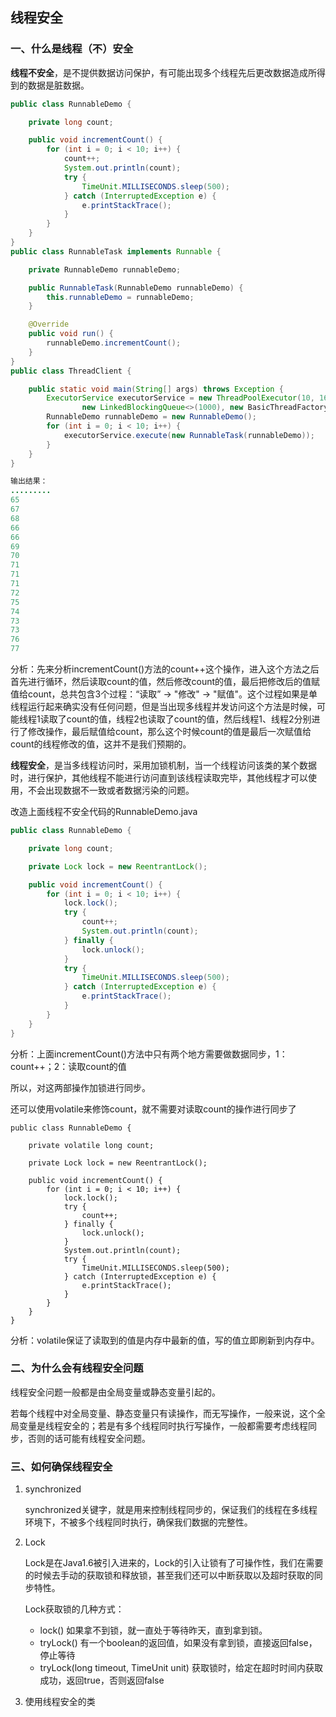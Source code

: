 ## 线程安全

### 一、什么是线程（不）安全

**线程不安全**，是不提供数据访问保护，有可能出现多个线程先后更改数据造成所得到的数据是脏数据。

```java
public class RunnableDemo {

    private long count;

    public void incrementCount() {
        for (int i = 0; i < 10; i++) {
            count++;
            System.out.println(count);
            try {
                TimeUnit.MILLISECONDS.sleep(500);
            } catch (InterruptedException e) {
                e.printStackTrace();
            }
        }
    }
}
public class RunnableTask implements Runnable {

    private RunnableDemo runnableDemo;

    public RunnableTask(RunnableDemo runnableDemo) {
        this.runnableDemo = runnableDemo;
    }

    @Override
    public void run() {
        runnableDemo.incrementCount();
    }
}
public class ThreadClient {

    public static void main(String[] args) throws Exception {
        ExecutorService executorService = new ThreadPoolExecutor(10, 16, 20, TimeUnit.SECONDS,
                new LinkedBlockingQueue<>(1000), new BasicThreadFactory.Builder().namingPattern("example-%d").daemon(false).build());
        RunnableDemo runnableDemo = new RunnableDemo();
        for (int i = 0; i < 10; i++) {
            executorService.execute(new RunnableTask(runnableDemo));
        }
    }
}

输出结果：
.........
65
67
68
66
66
69
70
71
71
71
72
75
74
73
73
76
77
```

分析：先来分析incrementCount()方法的count++这个操作，进入这个方法之后首先进行循环，然后读取count的值，然后修改count的值，最后把修改后的值赋值给count，总共包含3个过程：“读取” -> "修改" -> "赋值"。这个过程如果是单线程运行起来确实没有任何问题，但是当出现多线程并发访问这个方法是时候，可能线程1读取了count的值，线程2也读取了count的值，然后线程1、线程2分别进行了修改操作，最后赋值给count，那么这个时候count的值是最后一次赋值给count的线程修改的值，这并不是我们预期的。

**线程安全**，是当多线程访问时，采用加锁机制，当一个线程访问该类的某个数据时，进行保护，其他线程不能进行访问直到该线程读取完毕，其他线程才可以使用，不会出现数据不一致或者数据污染的问题。

改造上面线程不安全代码的RunnableDemo.java

```java
public class RunnableDemo {

    private long count;

    private Lock lock = new ReentrantLock();

    public void incrementCount() {
        for (int i = 0; i < 10; i++) {
            lock.lock();
            try {
                count++;
                System.out.println(count);
            } finally {
                lock.unlock();
            }
            try {
                TimeUnit.MILLISECONDS.sleep(500);
            } catch (InterruptedException e) {
                e.printStackTrace();
            }
        }
    }
}
```

分析：上面incrementCount()方法中只有两个地方需要做数据同步，1：count++；2：读取count的值

所以，对这两部操作加锁进行同步。

还可以使用volatile来修饰count，就不需要对读取count的操作进行同步了

```
public class RunnableDemo {

    private volatile long count;

    private Lock lock = new ReentrantLock();

    public void incrementCount() {
        for (int i = 0; i < 10; i++) {
            lock.lock();
            try {
                count++;
            } finally {
                lock.unlock();
            }
            System.out.println(count);
            try {
                TimeUnit.MILLISECONDS.sleep(500);
            } catch (InterruptedException e) {
                e.printStackTrace();
            }
        }
    }
}
```

分析：volatile保证了读取到的值是内存中最新的值，写的值立即刷新到内存中。

### 二、为什么会有线程安全问题

线程安全问题一般都是由全局变量或静态变量引起的。

若每个线程中对全局变量、静态变量只有读操作，而无写操作，一般来说，这个全局变量是线程安全的；若是有多个线程同时执行写操作，一般都需要考虑线程同步，否则的话可能有线程安全问题。

### 三、如何确保线程安全

1. synchronized

   synchronized关键字，就是用来控制线程同步的，保证我们的线程在多线程环境下，不被多个线程同时执行，确保我们数据的完整性。

2. Lock

   Lock是在Java1.6被引入进来的，Lock的引入让锁有了可操作性，我们在需要的时候去手动的获取锁和释放锁，甚至我们还可以中断获取以及超时获取的同步特性。

   Lock获取锁的几种方式：

   * lock()  如果拿不到锁，就一直处于等待昨天，直到拿到锁。
   * tryLock()  有一个boolean的返回值，如果没有拿到锁，直接返回false，停止等待
   * tryLock(long timeout, TimeUnit unit)  获取锁时，给定在超时时间内获取成功，返回true，否则返回false

3. 使用线程安全的类